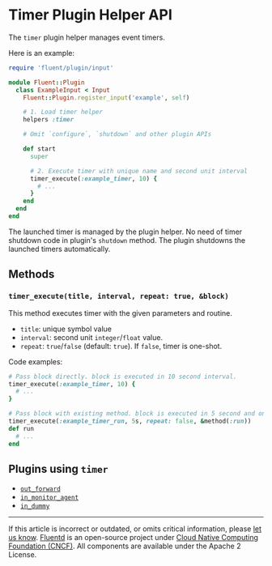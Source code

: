 # Timer Plugin Helper API

The `timer` plugin helper manages event timers.

Here is an example:

```rb
require 'fluent/plugin/input'

module Fluent::Plugin
  class ExampleInput < Input
    Fluent::Plugin.register_input('example', self)

    # 1. Load timer helper
    helpers :timer

    # Omit `configure`, `shutdown` and other plugin APIs

    def start
      super

      # 2. Execute timer with unique name and second unit interval
      timer_execute(:example_timer, 10) {
        # ...
      }
    end
  end
end
```

The launched timer is managed by the plugin helper. No need of timer shutdown
code in plugin's `shutdown` method. The plugin shutdowns the launched timers
automatically.


## Methods


### `timer_execute(title, interval, repeat: true, &block)`

This method executes timer with the given parameters and routine.

-   `title`: unique symbol value
-   `interval`: second unit `integer`/`float` value.
-   `repeat`: `true`/`false` (default: `true`). If `false`, timer is one-shot.

Code examples:

```rb
# Pass block directly. block is executed in 10 second interval.
timer_execute(:example_timer, 10) {
  # ...
}

# Pass block with existing method. block is executed in 5 second and one-shot.
timer_execute(:example_timer_run, 5s, repeat: false, &method(:run))
def run
  # ...
end
```


## Plugins using `timer`

-   [`out_forward`](/plugins/output/forward.md)
-   [`in_monitor_agent`](/plugins/input/monitor_agent.md)
-   [`in_dummy`](/plugins/input/dummy.md)


------------------------------------------------------------------------

If this article is incorrect or outdated, or omits critical information, please
[let us know](https://github.com/fluent/fluentd-docs-gitbook/issues?state=open).
[Fluentd](http://www.fluentd.org/) is an open-source project under
[Cloud Native Computing Foundation (CNCF)](https://cncf.io/). All components are
available under the Apache 2 License.